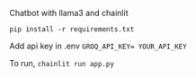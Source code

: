 Chatbot with llama3 and chainlit

```pip install -r requirements.txt```


Add api key in .env
    ```GROQ_API_KEY= YOUR_API_KEY``` 

To run,
    ```chainlit run app.py```

